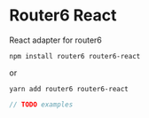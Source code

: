 # Router6 React

React adapter for router6

```
npm install router6 router6-react
```

or

```
yarn add router6 router6-react
```

```typescript
// TODO examples
```

